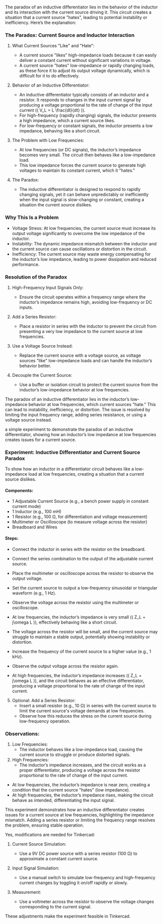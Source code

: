 The paradox of an inductive differentiator lies in the behavior of the inductor and its interaction with the current source driving it. This circuit creates a situation that a current source "hates", leading to potential instability or inefficiency. Here’s the explanation:

### The Paradox: Current Source and Inductor Interaction

1. What Current Sources "Like" and "Hate":
   - A current source "likes" high-impedance loads because it can easily deliver a constant current without significant variations in voltage.
   - A current source "hates" low-impedance or rapidly changing loads, as these force it to adjust its output voltage dynamically, which is difficult for it to do effectively.

2. Behavior of an Inductive Differentiator:
   - An inductive differentiator typically consists of an inductor and a resistor. It responds to changes in the input current signal by producing a voltage proportional to the rate of change of the input current (\( V_L = L \frac{dI}{dt} \)).
   - For high-frequency (rapidly changing) signals, the inductor presents a high impedance, which a current source likes.
   - For low-frequency or constant signals, the inductor presents a low impedance, behaving like a short circuit.

3. The Problem with Low Frequencies:
   - At low frequencies (or DC signals), the inductor’s impedance becomes very small. The circuit then behaves like a low-impedance load.
   - This low impedance forces the current source to generate high voltages to maintain its constant current, which it "hates."

4. The Paradox:
   - The inductive differentiator is designed to respond to rapidly changing signals, yet it can behave unpredictably or inefficiently when the input signal is slow-changing or constant, creating a situation the current source dislikes.

### Why This Is a Problem

- Voltage Stress: At low frequencies, the current source must increase its output voltage significantly to overcome the low impedance of the inductor.
- Instability: The dynamic impedance mismatch between the inductor and the current source can cause oscillations or distortion in the circuit.
- Inefficiency: The current source may waste energy compensating for the inductor’s low impedance, leading to power dissipation and reduced performance.

### Resolution of the Paradox

1. High-Frequency Input Signals Only:
   - Ensure the circuit operates within a frequency range where the inductor’s impedance remains high, avoiding low-frequency or DC inputs.

2. Add a Series Resistor:
   - Place a resistor in series with the inductor to prevent the circuit from presenting a very low impedance to the current source at low frequencies.

3. Use a Voltage Source Instead:
   - Replace the current source with a voltage source, as voltage sources "like" low-impedance loads and can handle the inductor’s behavior better.

4. Decouple the Current Source:
   - Use a buffer or isolation circuit to protect the current source from the inductor’s low-impedance behavior at low frequencies.

The paradox of an inductive differentiator lies in the inductor’s low-impedance behavior at low frequencies, which current sources "hate." This can lead to instability, inefficiency, or distortion. The issue is resolved by limiting the input frequency range, adding series resistance, or using a voltage source instead.

a simple experiment to demonstrate the paradox of an inductive differentiator, showing how an inductor’s low impedance at low frequencies creates issues for a current source.

### Experiment: Inductive Differentiator and Current Source Paradox

To show how an inductor in a differentiator circuit behaves like a low-impedance load at low frequencies, creating a situation that a current source dislikes.

#### Components:

- 1 Adjustable Current Source (e.g., a bench power supply in constant current mode)
- 1 Inductor (e.g., 100 mH)
- 1 Resistor (e.g., 100 Ω, for differentiation and voltage measurement)
- Multimeter or Oscilloscope (to measure voltage across the resistor)
- Breadboard and Wires

#### Steps:

   - Connect the inductor in series with the resistor on the breadboard.
   - Connect the series combination to the output of the adjustable current source.
   - Place the multimeter or oscilloscope across the resistor to observe the output voltage.

   - Set the current source to output a low-frequency sinusoidal or triangular waveform (e.g., 1 Hz).
   - Observe the voltage across the resistor using the multimeter or oscilloscope.

   - At low frequencies, the inductor’s impedance is very small (\( Z_L = j\omega L \)), effectively behaving like a short circuit.
   - The voltage across the resistor will be small, and the current source may struggle to maintain a stable output, potentially showing instability or distortion.

   - Increase the frequency of the current source to a higher value (e.g., 1 kHz).
   - Observe the output voltage across the resistor again.
   - At high frequencies, the inductor’s impedance increases (\( Z_L = j\omega L \)), and the circuit behaves as an effective differentiator, producing a voltage proportional to the rate of change of the input current.

5. Optional: Add a Series Resistor:
   - Insert a small resistor (e.g., 10 Ω) in series with the current source to limit the current source's voltage demands at low frequencies.
   - Observe how this reduces the stress on the current source during low-frequency operation.

### Observations:

1. Low Frequencies:
   - The inductor behaves like a low-impedance load, causing the current source to struggle or produce distorted signals.
2. High Frequencies:
   - The inductor’s impedance increases, and the circuit works as a proper differentiator, producing a voltage across the resistor proportional to the rate of change of the input current.

- At low frequencies, the inductor’s impedance is near zero, creating a condition that the current source "hates" (low impedance).
- At high frequencies, the inductor’s impedance rises, making the circuit behave as intended, differentiating the input signal.

This experiment demonstrates how an inductive differentiator creates issues for a current source at low frequencies, highlighting the impedance mismatch. Adding a series resistor or limiting the frequency range resolves the problem, ensuring stable operation.

Yes, modifications are needed for Tinkercad:

1. Current Source Simulation:
   - Use a 9V DC power source with a series resistor (100 Ω) to approximate a constant current source.

2. Input Signal Simulation:
   - Use a manual switch to simulate low-frequency and high-frequency current changes by toggling it on/off rapidly or slowly.

3. Measurement:
   - Use a voltmeter across the resistor to observe the voltage changes corresponding to the current signal.

These adjustments make the experiment feasible in Tinkercad.
